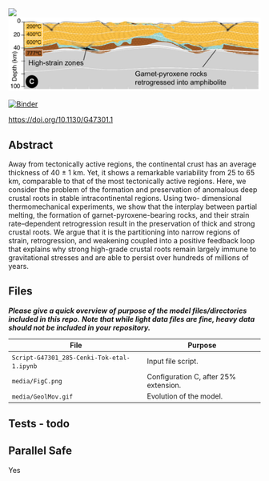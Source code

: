 <img src='./media/GeolMov.gif'>

<img src='./media/FigC.png'>

[![Binder](https://mybinder.org/badge_logo.svg)](https://mybinder.org/v2/gh/underworld-community/cenki-tok-et-al-crustal-roots-in-stable-continents/master)

https://doi.org/10.1130/G47301.1

Abstract
-----
Away from tectonically active regions, the continental crust has an average thickness of
40 ± 1 km. Yet, it shows a remarkable variability from 25 to 65 km, comparable to that of
the most tectonically active regions. Here, we consider the problem of the formation and
preservation of anomalous deep crustal roots in stable intracontinental regions. Using two-
dimensional thermomechanical experiments, we show that the interplay between partial
melting, the formation of garnet-pyroxene-bearing rocks, and their strain rate–dependent
retrogression result in the preservation of thick and strong crustal roots. We argue that it
is the partitioning into narrow regions of strain, retrogression, and weakening coupled into
a positive feedback loop that explains why strong high-grade crustal roots remain largely
immune to gravitational stresses and are able to persist over hundreds of millions of years.


Files
-----
**_Please give a quick overview of purpose of the model files/directories included in this repo._**
**_Note that while light data files are fine,  heavy data should not be included in your repository._**

File | Purpose
--- | ---
`Script-G47301_285-Cenki-Tok-etal-1.ipynb` | Input file script.
`media/FigC.png` | Configuration C, after 25% extension.
`media/GeolMov.gif` | Evolution of the model.

Tests - todo
-----

Parallel Safe
-------------
Yes
